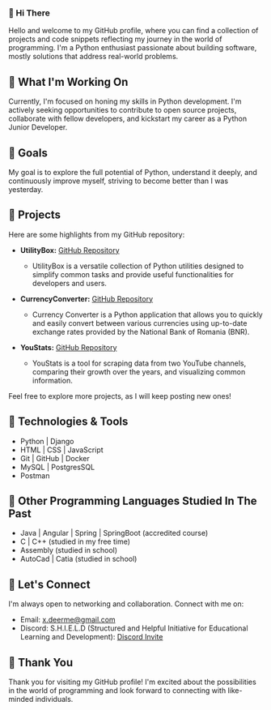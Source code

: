 ### 👋 Hi There

Hello and welcome to my GitHub profile, where you can find a collection of projects and code snippets reflecting my journey in the world of programming. I'm a Python enthusiast passionate about building software, mostly solutions that address real-world problems.

## 🚀 What I'm Working On

Currently, I'm focused on honing my skills in Python development. I'm actively seeking opportunities to contribute to open source projects, collaborate with fellow developers, and kickstart my career as a Python Junior Developer.

## 🌱 Goals

My goal is to explore the full potential of Python, understand it deeply, and continuously improve myself, striving to become better than I was yesterday.

## 📂 Projects

Here are some highlights from my GitHub repository:

- **UtilityBox:** [GitHub Repository](https://github.com/edg96/UtilityBox)
  - UtilityBox is a versatile collection of Python utilities designed to simplify common tasks and provide useful functionalities for developers and users.

- **CurrencyConverter:** [GitHub Repository](https://github.com/edg96/CurrencyConverter)
  - Currency Converter is a Python application that allows you to quickly and easily convert between various currencies using up-to-date exchange rates provided by the National Bank of Romania (BNR).

- **YouStats:** [GitHub Repository](https://github.com/edg96/YouStats)
  - YouStats is a tool for scraping data from two YouTube channels, comparing their growth over the years, and visualizing common information.

Feel free to explore more projects, as I will keep posting new ones!

## 🔧 Technologies & Tools

- Python | Django
- HTML | CSS | JavaScript
- Git | GitHub | Docker
- MySQL | PostgresSQL
- Postman

## 👴 Other Programming Languages Studied In The Past

- Java | Angular | Spring | SpringBoot (accredited course)
- C | C++ (studied in my free time)
- Assembly (studied in school)
- AutoCad | Catia (studied in school)

## 🤝 Let's Connect

I'm always open to networking and collaboration. Connect with me on:

- Email: x.deerme@gmail.com
- Discord: S.H.I.E.L.D (Structured and Helpful Initiative for Educational Learning and Development): [Discord Invite](https://discord.gg/25YXt6k2)

## 🙏 Thank You

Thank you for visiting my GitHub profile! I'm excited about the possibilities in the world of programming and look forward to connecting with like-minded individuals.
